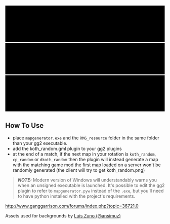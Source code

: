 ![](doc/299167953.gif)
![](doc/1437611472.gif)
![](doc/3896419641.gif)

## How To Use
* place `mapgenerator.exe` and the `RMG_resource` folder in the same folder than your gg2 executable.
* add the koth_random.gml plugin to your gg2 plugins
* at the end of a match, if the next map in your rotation is `koth_random`, `cp_random` or `dkoth_random` then the plugin will instead generate a map with the matching game mod
the first map loaded on a server won't be randomly generated (the client will try to get koth_random.png)

> **_NOTE:_** Modern version of Windows will understandably warns you when an unsigned executable is launched. It's possible to edit the gg2 plugin to refer to `mapgenerator.pyw` instead of the `.exe`, but you'll need to have python installed with the project's requirements.

http://www.ganggarrison.com/forums/index.php?topic=36721.0

Assets used for backgrounds by [Luis Zuno (@ansimuz)](https://www.patreon.com/ansimuz)
